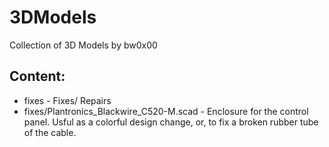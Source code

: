 # 3DModels
Collection of 3D Models by bw0x00

## Content:
* fixes - Fixes/ Repairs
* fixes/Plantronics_Blackwire_C520-M.scad - Enclosure for the control panel. Usful as a colorful design change, or, to fix a broken rubber tube of the cable. 
